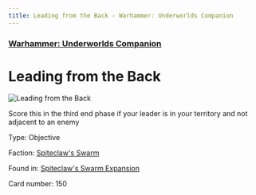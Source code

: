 ```yaml
---
title: Leading from the Back - Warhammer: Underworlds Companion
---
```


### [Warhammer: Underworlds Companion](https://guidokessels.github.io/wh-underworlds)

  

# Leading from the Back

![Leading from the Back](https://warhammerunderworlds.com/wp-content/uploads/sites/6/2018/02/150_ENG.png)

Score this in the third end phase if your leader is in your territory and not adjacent to an enemy

Type: Objective

Faction: [Spiteclaw's Swarm](https://guidokessels.github.io/wh-underworlds/factions/spiteclaws-swarm)

Found in: [Spiteclaw's Swarm Expansion](https://guidokessels.github.io/wh-underworlds/locations/spiteclaws-swarm-expansion)

Card number: 150
